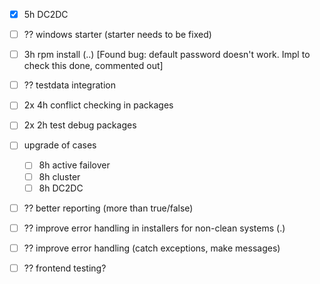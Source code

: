 - [x] 5h DC2DC
- [ ] ?? windows starter (starter needs to be fixed)
- [ ] 3h rpm install (..) [Found bug: default password doesn't work. Impl to check this done, commented out]
- [ ] ?? testdata integration
- [ ] 2x 4h conflict checking in packages
- [ ] 2x 2h test debug packages
- [ ] upgrade of cases
  - [ ] 8h active failover
  - [ ] 8h cluster
  - [ ] 8h DC2DC
- [ ] ?? better reporting (more than true/false)
- [ ] ?? improve error handling in installers for non-clean systems (.)
- [ ] ?? improve error handling (catch exceptions, make messages)
- [ ] ?? frontend testing?
 
